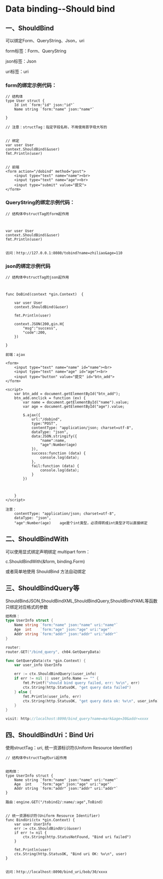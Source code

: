 # Data binding--Should bind



## 一、ShouldBind

可以绑定Form、QueryString、Json，uri

form标签：Form、QueryString

json标签：Json

uri标签：uri

### form的绑定示例代码：

```
// 结构体
type User struct {
    Id int `form:"id" json:"id"`               
    Name string `form:"name" json:"name"`

}

// 注意：structTag：指定字段名称，不用使用首字母大写的


// 绑定
var user User
context.ShouldBind(&user)
fmt.Println(user)


// 前端
<form action="/dobind" method="post">
    <input type="text" name="name"><br>
    <input type="text" name="age"><br>
    <input type="submit" value="提交">
</form>
```

### QueryString的绑定示例代码：

```
// 结构体中structTag的form起作用



var user User
context.ShouldBind(&user)
fmt.Println(user)


访问：http://127.0.0.1:8080/tobind?name=zhiliao&age=110
```

### json的绑定示例代码

```
// 结构体中structTag的json起作用



func DoBind(context *gin.Context)  {

    var user User
    context.ShouldBind(&user)

    fmt.Println(user)

    context.JSON(200,gin.H{
        "msg":"success",
        "code":200,
    })

}

前端：ajax

<form>
    <input type="text" name="name" id="name"><br>
    <input type="text" name="age" id="age"><br>
    <input type="button" value="提交" id="btn_add">
</form>

<script>
    var btn_add = document.getElementById("btn_add");
    btn_add.onclick = function (ev) {
        var name = document.getElementById("name").value;
        var age = document.getElementById("age").value;

        $.ajax({
            url:"/dobind",
            type:"POST",
            contentType: "application/json; charset=utf-8",
            dataType: "json",
            data:JSON.stringify({
                "name":name,
                "age":Number(age)
            }),
            success:function (data) {
                console.log(data);
            },
            fail:function (data) {
                console.log(data);
            }
        })



    }
</script>

注意：
    contentType: "application/json; charset=utf-8",
    dataType: "json",
    "age":Number(age)    age是个int类型，必须得转成int类型才可以直接绑定
```

## 二、ShouldBindWith

可以使用显式绑定声明绑定 multipart form：

c.ShouldBindWith(&form, binding.Form)

或者简单地使用 ShouldBind 方法自动绑定

## 三、ShouldBindQuery等

ShouldBindJSON,ShouldBindXML,ShouldBindQuery,ShouldBindYAML等函数只绑定对应格式的参数

```go
结构体：
type UserInfo struct {
	Name string `form:"name" json:"name" uri:"name"`
	Age  int    `form:"age" json:"age" uri:"age"`
	Addr string `form:"addr" json:"addr" uri:"addr"`
}

router:	
router.GET("/bind_query", ch04.GetQueryData)

func GetQueryData(ctx *gin.Context) {
	var user_info UserInfo

	err := ctx.ShouldBindQuery(&user_info)
	if err != nil || user_info.Name == "" {
		fmt.Printf("should bind query failed, err: %v\n", err)
		ctx.String(http.StatusOK, "get query data failed")
	} else {
		fmt.Println(user_info, err)
		ctx.String(http.StatusOK, "get query data ok: %v\n", user_info)
	}
}

visit: http://localhost:8090/bind_query?name=mark&age=30&addr=xxxx
```



## 四、ShouldBindUri：Bind Uri

使用structTag：uri, 统一资源标识符(Uniform Resource Identifier)

```
// 结构体中structTag的uri起作用


结构体：
type UserInfo struct {
	Name string `form:"name" json:"name" uri:"name"`
	Age  int    `form:"age" json:"age" uri:"age"`
	Addr string `form:"addr" json:"addr" uri:"addr"`
}

路由：engine.GET("/tobind2/:name/:age",ToBind)


// 统一资源标识符(Uniform Resource Identifier)
func BindUri(ctx *gin.Context) {
	var user UserInfo
	err := ctx.ShouldBindUri(&user)
	if err != nil {
		ctx.String(http.StatusNotFound, "Bind uri failed")
	}

	fmt.Println(user)
	ctx.String(http.StatusOK, "Bind uri OK: %v\n", user)
}


访问：http://localhost:8090/bind_uri/bob/30/xxxx
```
